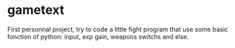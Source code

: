 # gametext

First personnal project, try to code a little fight program that use some basic fonction of python: input, exp gain, weapons switchs and else.
